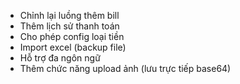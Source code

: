 - Chỉnh lại luồng thêm bill
- Thêm lịch sử thanh toán
- Cho phép config loại tiền
- Import excel (backup file)
- Hỗ trợ đa ngôn ngữ
- Thêm chức năng upload ảnh (lưu trực tiếp base64)
  <!-- - Filter, search, sort hoá đơn -->
  <!-- - Chỉnh lại autocomplete -->
